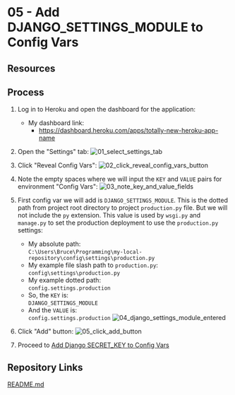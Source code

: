 # 05 - Add DJANGO_SETTINGS_MODULE to Config Vars

## Resources

## Process

1. Log in to Heroku and open the dashboard for the application:
    * My dashboard link:
        * <https://dashboard.heroku.com/apps/totally-new-heroku-app-name>

1. Open the "Settings" tab:
![01_select_settings_tab](https://user-images.githubusercontent.com/47562501/174794887-19f35b84-3729-40f4-b8b5-9284924dfe72.png)

1. Click "Reveal Config Vars":
![02_click_reveal_config_vars_button](https://user-images.githubusercontent.com/47562501/174794919-a0037f90-da9d-4878-8f5a-a1191d084f8c.png)

1. Note the empty spaces where we will input the `KEY` and `VALUE` pairs for environment "Config Vars":
![03_note_key_and_value_fields](https://user-images.githubusercontent.com/47562501/174794940-3e288522-39f5-4ca7-8b01-afaa5ef3312a.png)

1. First config var we will add is `DJANGO_SETTINGS_MODULE`. This is the dotted path from project root directory to project `production.py` file. But we will not include the `py` extension. This value is used by `wsgi.py` and `manage.py` to set the production deployment to use the `production.py` settings:
    * My absolute path:  
    `C:\Users\Bruce\Programming\my-local-repository\config\settings\production.py`
    * My example file slash path to `production.py`:  
    `config\settings\production.py`
    * My example dotted path:  
    `config.settings.production`
    * So, the `KEY` is:  
    `DJANGO_SETTINGS_MODULE`
    * And the `VALUE` is:  
    `config.settings.production`
![04_django_settings_module_entered](https://user-images.githubusercontent.com/47562501/174794977-931e5f9f-9c5d-4097-ab33-881184de6d9d.png)

1. Click "Add" button:
![05_click_add_button](https://user-images.githubusercontent.com/47562501/174795002-59dafe00-8764-49e8-8607-2fcabc7e33e2.png)

1. Proceed to [Add Django SECRET_KEY to Config Vars](06_add_secret_key_to_config_vars.md)

## Repository Links

[README.md](../README.md)
